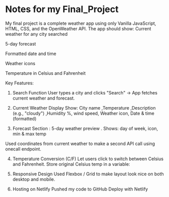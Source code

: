 # Notes for my Final_Project

My final project is a complete weather app using only Vanilla JavaScript, HTML, CSS, and the OpenWeather API.
The app should show:
Current weather for any city searched

5-day forecast

Formatted date and time

Weather icons

Temperature in Celsius and Fahrenheit

Key Features:

1. Search Function
   User types a city and clicks "Search"
   → App fetches current weather and forecast.
2. Current Weather Display Show: City name ,Temperature ,Description (e.g., "cloudy") ,Humidity %, wind speed, Weather icon, Date & time (formatted)

3. Forecast Section : 5-day weather preview . Shows: day of week, icon, min & max temp

Used coordinates from current weather to make a second API call using onecall endpoint.

4. Temperature Conversion (C/F)
   Let users click to switch between Celsius and Fahrenheit.
   Store original Celsius temp in a variable:

5. Responsive Design
   Used Flexbox / Grid to make layout look nice on both desktop and mobile.

6. Hosting on Netlify
   Pushed my code to GitHub
   Deploy with Netlify
